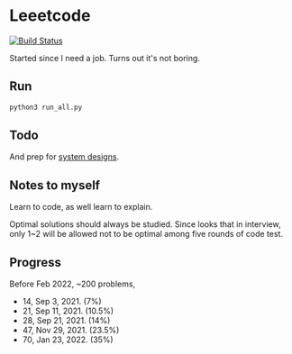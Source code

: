 # Leeetcode

[![Build Status](https://travis-ci.com/KHN190/LeeetCode.svg?branch=master)](https://travis-ci.com/KHN190/LeeetCode)

Started since I need a job. Turns out it's not boring.

## Run

```bash
python3 run_all.py
```

## Todo

And prep for [system designs](https://github.com/yangshun/tech-interview-handbook/tree/master/experimental/design).

## Notes to myself

Learn to code, as well learn to explain.

Optimal solutions should always be studied. Since looks that in interview, only 1~2 will be allowed not to be optimal among five rounds of code test.

## Progress

Before Feb 2022, ~200 problems,
* 14, Sep 3, 2021. (7%)
* 21, Sep 11, 2021. (10.5%)
* 28, Sep 21, 2021. (14%)
* 47, Nov 29, 2021. (23.5%)
* 70, Jan 23, 2022. (35%)
